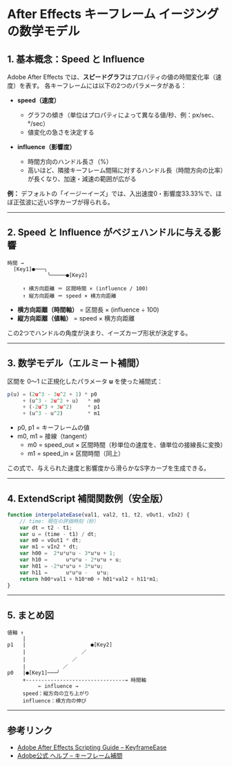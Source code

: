 # After Effects キーフレーム イージングの数学モデル

## 1. 基本概念：Speed と Influence

Adobe After Effects では、**スピードグラフ**はプロパティの値の時間変化率（速度）を表す。
各キーフレームには以下の2つのパラメータがある：

* **speed（速度）**

  * グラフの傾き（単位はプロパティによって異なる値/秒、例：px/sec、°/sec）
  * 値変化の急さを決定する
* **influence（影響度）**

  * 時間方向のハンドル長さ（%）
  * 高いほど、隣接キーフレーム間隔に対するハンドル長（時間方向の比率）が長くなり、加速・減速の範囲が広がる

**例：**
デフォルトの「イージーイーズ」では、入出速度0・影響度33.33%で、ほぼ正弦波に近いS字カーブが得られる。

---

## 2. Speed と Influence がベジェハンドルに与える影響

```
時間 →
  [Key1]●───╮
             ╰─────●[Key2]

     ↑ 横方向距離 ＝ 区間時間 × (influence / 100)
     ↑ 縦方向距離 ＝ speed × 横方向距離
```

* **横方向距離（時間軸）** = 区間長 × (influence ÷ 100)
* **縦方向距離（値軸）** = speed × 横方向距離

この2つでハンドルの角度が決まり、イーズカーブ形状が決定する。

---

## 3. 数学モデル（エルミート補間）

区間を 0〜1 に正規化したパラメータ **u** を使った補間式：

```jsx
p(u) = (2u^3 - 3u^2 + 1) * p0 
     + (u^3 - 2u^2 + u)   * m0
     + (-2u^3 + 3u^2)     * p1
     + (u^3 - u^2)        * m1
```

* p0, p1 = キーフレームの値
* m0, m1 = 接線（tangent）
  - m0 = speed_out × 区間時間（秒単位の速度を、値単位の接線長に変換）
  - m1 = speed_in  × 区間時間（同上）

この式で、与えられた速度と影響度から滑らかなS字カーブを生成できる。

---

## 4. ExtendScript 補間関数例（安全版）

```jsx
function interpolateEase(val1, val2, t1, t2, vOut1, vIn2) {
    // time: 現在の評価時刻（秒）
    var dt = t2 - t1;
    var u = (time - t1) / dt; 
    var m0 = vOut1 * dt;
    var m1 = vIn2 * dt;
    var h00 =  2*u*u*u - 3*u*u + 1;
    var h10 =      u*u*u - 2*u*u + u;
    var h01 = -2*u*u*u + 3*u*u;
    var h11 =      u*u*u -   u*u;
    return h00*val1 + h10*m0 + h01*val2 + h11*m1;
}
```

---

## 5. まとめ図

```
値軸 ↑
     |
p1   |                     ●[Key2]
     |                  ／
     |               ／
     |            ／
p0   |●[Key1]───╯
     +--------------------------------→ 時間軸
          ← influence → 
     speed：縦方向の立ち上がり
     influence：横方向の伸び
```

---

## 参考リンク

* [Adobe After Effects Scripting Guide – KeyframeEase](https://ae-scripting.docsforadobe.dev/other/keyframeease.html)
* [Adobe公式 ヘルプ – キーフレーム補間](https://helpx.adobe.com/jp/after-effects/using/keyframe-interpolation.html)



